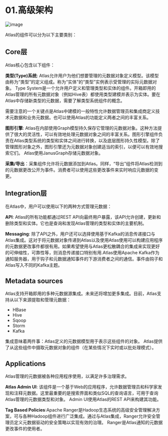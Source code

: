 # 01.高级架构

![image](https://atlas.apache.org/images/twiki/architecture.png)

Atlas的组件可以分为以下主要类别：

## Core层

Atlas核心包含以下组件：

**类型\(Type\)系统**: Atlas允许用户为他们想要管理的元数据对象定义模型。该模型由称为“类型”的定义组成。称为“实体”的“类型”实例表示受管理的实际元数据对象。 Type System是一个允许用户定义和管理类型和实体的组件。开箱即用的Atlas管理的所有元数据对象（例如Hive表）都使用类型建模并表示为实体。要在Atlas中存储新类型的元数据，需要了解类型系统组件的概念。

需要注意的一个关键点是Atlas中建模的一般特性允许数据管理员和集成商定义技术元数据和业务元数据。也可以使用Atlas的功能定义两者之间的丰富关系。

**图形引擎**: Atlas在内部使用Graph模型持久保存它管理的元数据对象。这种方法提供了很大的灵活性，可以有效地处理元数据对象之间的丰富关系。图形引擎组件负责在Atlas类型系统的类型和实体之间进行转换，以及底层图形持久性模型。除了管理图形对象之外，图形引擎还为元数据对象创建适当的索引，以便可以有效地搜索它们。 Atlas使用JanusGraph存储元数据对象。

**采集/导出**：采集组件允许将元数据添加到Atlas。同样，“导出”组件将Atlas检测到的元数据更改公开为事件。消费者可以使用这些更改事件来实时响应元数据的变更。

## Integration层

在Atlas中，用户可以使用以下的两种方式管理元数据：

**API**: Atlas的所有功能都通过REST API向最终用户暴露，该API允许创建，更新和删除类型和实体。它也是查询和发现Atlas管理的类型和实体的主要机制。

**Messaging**: 除了API之外，用户还可以选择使用基于Kafka的消息传递接口与Atlas集成。这对于将元数据对象传递到Atlas以及使用Atlas使用可以构建应用程序的元数据更改事件都很有用。如果希望使用与Atlas更松散耦合的集成来实现更好的可伸缩性，可靠性等，则消息传递接口特别有用.Atlas使用Apache Kafka作为通知服务器，用于钩子和元数据通知事件的下游消费者之间的通信。事件由钩子和Atlas写入不同的Kafka主题。

## Metadata sources

Atlas支持开箱即用的多种元数据源集成。未来还将增加更多集成。目前，Atlas支持从以下来源提取和管理元数据：

* HBase
* Hive
* Sqoop
* Storm
* Kafka

集成意味着两件事：Atlas定义的元数据模型用于表示这些组件的对象。 Atlas提供了从这些组件中摄取元数据对象的组件（在某些情况下实时或以批处理模式）。

## Applications

Atlas管理的元数据被各种应用程序使用，以满足许多治理需求。

**Atlas Admin UI**: 该组件是一个基于Web的应用程序，允许数据管理员和科学家发现和注释元数据。这里最重要的是搜索界面和类似SQL的查询语言，可用于查询Atlas管理的元数据类型和对象。 Admin UI使用Atlas的REST API来构建其功能。

**Tag Based Policies**:Apache Ranger是Hadoop生态系统的高级安全管理解决方案，可与各种Hadoop组件进行广泛集成。通过与Atlas集成，Ranger允许安全管理员定义元数据驱动的安全策略以实现有效的治理。 Ranger是Atlas通知的元数据更改事件的使用者。


